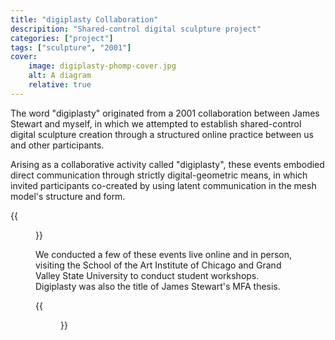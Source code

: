 ```yaml
---
title: "digiplasty Collaboration"
descripition: "Shared-control digital sculpture project"
categories: ["project"]
tags: ["sculpture", "2001"]
cover:
    image: digiplasty-phomp-cover.jpg
    alt: A diagram
    relative: true
---
```


The word "digiplasty" originated from a 2001 collaboration between James Stewart and myself, in which we attempted to establish shared-control digital sculpture creation through a structured online practice between us and other participants.  

Arising as a collaborative activity called "digiplasty", these events embodied direct communication through strictly digital-geometric means, in which invited participants co-created by using latent communication in the mesh model's structure and form.  

{{<figure src="digiplasty-c4.jpg" alt="digiplasty collaboration image of a graph" title="digiplasty collaboration No. 4 website" caption="A collaboration with invited sculptors including Elona Van Gent, Carolyn Ottmers, Michael Rees, and others.  Everyone participating used only the modeler Nendo, a fluid and poetically simple poly modeler that inspired [Wings3D](https://www.wings3d.com/)">}}

We conducted a few of these events live online and in person, visiting the School of the Art Institute of Chicago and Grand Valley State University to conduct student workshops.  Digiplasty was also the title of James Stewart's MFA thesis.  

{{<figure src="digiplasty-c1.jpg" alt="digiplasty screenshot showing 3d object" title="digiplasty collaboration No. 1 website" caption="At the time, there were few options for 3D on the web, so I used Flash output from Macromedia Director plus extensions to serve models that could be manipulated in the browser.">}}